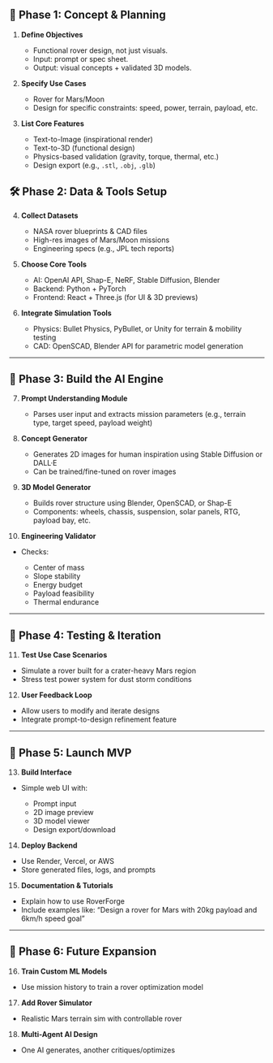 
## 🧩 Phase 1: **Concept & Planning**

1. **Define Objectives**

   * Functional rover design, not just visuals.
   * Input: prompt or spec sheet.
   * Output: visual concepts + validated 3D models.

2. **Specify Use Cases**

   * Rover for Mars/Moon
   * Design for specific constraints: speed, power, terrain, payload, etc.

3. **List Core Features**

   * Text-to-Image (inspirational render)
   * Text-to-3D (functional design)
   * Physics-based validation (gravity, torque, thermal, etc.)
   * Design export (e.g., `.stl`, `.obj`, `.glb`)


## 🛠️ Phase 2: **Data & Tools Setup**

4. **Collect Datasets**

   * NASA rover blueprints & CAD files
   * High-res images of Mars/Moon missions
   * Engineering specs (e.g., JPL tech reports)

5. **Choose Core Tools**

   * AI: OpenAI API, Shap-E, NeRF, Stable Diffusion, Blender
   * Backend: Python + PyTorch
   * Frontend: React + Three.js (for UI & 3D previews)

6. **Integrate Simulation Tools**

   * Physics: Bullet Physics, PyBullet, or Unity for terrain & mobility testing
   * CAD: OpenSCAD, Blender API for parametric model generation

---

## 🤖 Phase 3: **Build the AI Engine**

7. **Prompt Understanding Module**

   * Parses user input and extracts mission parameters (e.g., terrain type, target speed, payload weight)

8. **Concept Generator**

   * Generates 2D images for human inspiration using Stable Diffusion or DALL·E
   * Can be trained/fine-tuned on rover images

9. **3D Model Generator**

   * Builds rover structure using Blender, OpenSCAD, or Shap-E
   * Components: wheels, chassis, suspension, solar panels, RTG, payload bay, etc.

10. **Engineering Validator**

* Checks:

  * Center of mass
  * Slope stability
  * Energy budget
  * Payload feasibility
  * Thermal endurance

---

## 🧪 Phase 4: **Testing & Iteration**

11. **Test Use Case Scenarios**

* Simulate a rover built for a crater-heavy Mars region
* Stress test power system for dust storm conditions

12. **User Feedback Loop**

* Allow users to modify and iterate designs
* Integrate prompt-to-design refinement feature

---

## 🚀 Phase 5: **Launch MVP**

13. **Build Interface**

* Simple web UI with:

  * Prompt input
  * 2D image preview
  * 3D model viewer
  * Design export/download

14. **Deploy Backend**

* Use Render, Vercel, or AWS
* Store generated files, logs, and prompts

15. **Documentation & Tutorials**

* Explain how to use RoverForge
* Include examples like: “Design a rover for Mars with 20kg payload and 6km/h speed goal”

---

## 🧭 Phase 6: **Future Expansion**

16. **Train Custom ML Models**

* Use mission history to train a rover optimization model

17. **Add Rover Simulator**

* Realistic Mars terrain sim with controllable rover

18. **Multi-Agent AI Design**

* One AI generates, another critiques/optimizes

